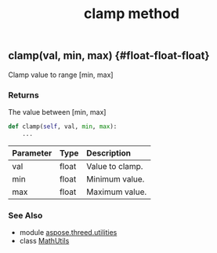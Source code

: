 ﻿---
title: clamp method
second_title: Aspose.3D for Python via .NET API References
description: 
type: docs
weight: 20
url: /python-net/aspose.threed.utilities/mathutils/clamp/
is_root: false
---

## clamp(val, min, max) {#float-float-float}

Clamp value to range [min, max]

### Returns 


The value between [min, max]


```python
def clamp(self, val, min, max):
    ...
```


| Parameter | Type | Description |
| :- | :- | :- |
| val | float | Value to clamp. |
| min | float | Minimum value. |
| max | float | Maximum value. |



### See Also
* module [aspose.threed.utilities](../../)
* class [MathUtils](/3d/python-net/aspose.threed.utilities/mathutils)
